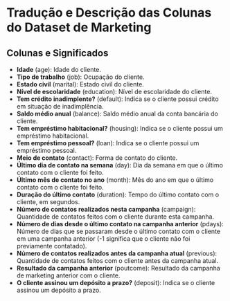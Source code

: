 # Tradução e Descrição das Colunas do Dataset de Marketing

## Colunas e Significados

- **Idade** (age): Idade do cliente.
- **Tipo de trabalho** (job): Ocupação do cliente.
- **Estado civil** (marital): Estado civil do cliente.
- **Nível de escolaridade** (education): Nível de escolaridade do cliente.
- **Tem crédito inadimplente?** (default): Indica se o cliente possui crédito em situação de inadimplência.
- **Saldo médio anual** (balance): Saldo médio anual da conta bancária do cliente.
- **Tem empréstimo habitacional?** (housing): Indica se o cliente possui um empréstimo habitacional.
- **Tem empréstimo pessoal?** (loan): Indica se o cliente possui um empréstimo pessoal.
- **Meio de contato** (contact): Forma de contato do cliente.
- **Último dia de contato na semana** (day): Dia da semana em que o último contato com o cliente foi feito.
- **Último mês de contato no ano** (month): Mês do ano em que o último contato com o cliente foi feito.
- **Duração do último contato** (duration): Tempo do último contato com o cliente, em segundos.
- **Número de contatos realizados nesta campanha** (campaign): Quantidade de contatos feitos com o cliente durante esta campanha.
- **Número de dias desde o último contato na campanha anterior** (pdays): Número de dias que se passaram desde o último contato com o cliente em uma campanha anterior (-1 significa que o cliente não foi previamente contatado).
- **Número de contatos realizados antes da campanha atual** (previous): Quantidade de contatos feitos com o cliente antes da campanha atual.
- **Resultado da campanha anterior** (poutcome): Resultado da campanha de marketing anterior com o cliente.
- **O cliente assinou um depósito a prazo?** (deposit): Indica se o cliente assinou um depósito a prazo.
